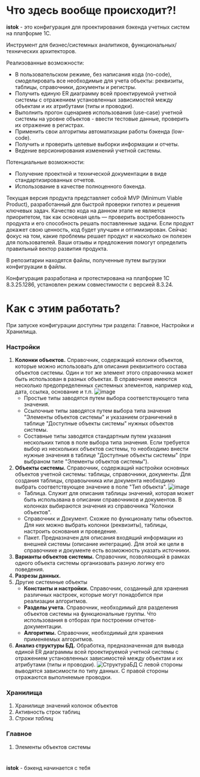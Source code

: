 # Что здесь вообще происходит?!

**istok** - это конфигурация для проектирования бэкенда учетных систем на платформе 1С.

Инструмент для бизнес/системных аналитиков, функциональных/технических архитекторов.

Реализованные возможности:
* В пользовательском режиме, без написания кода (no-code), смоделировать все необходимые для учета объекты: реквизиты, таблицы, справочники, документы и регистры.
* Получить единую ER диаграмму всей проектируемой учетной системы с отражением установленных зависимостей между объектам и их атрибутами (типы и проводки).
* Выполнить прогон сценариев использования (use-case) учетной системы на уровне объектов - ввести тестовые данные, проверить их отражение в регистрах.
* Применить свои алгоритмы автоматизации работы бэкенда (low-code).
* Получить и проверить целевые выборки информации и отчеты.
* Ведение версионирования изменений учетной системы.
  
Потенциальные возможности:
* Получение проектной и технической документации в виде стандартизированных отчетов.
* Использование в качестве полноценного бэкенда.

Текущая версия продукта представляет собой MVP (Minimum Viable Product), разработанный для быстрой проверки гипотез и решения ключевых задач. Качество кода на данном этапе не является приоритетом, так как основная цель — проверить востребованность продукта и его способность решать поставленные задачи. Если продукт докажет свою ценность, код будет улучшен и оптимизирован. Сейчас фокус на том, какие проблемы решает продукт и насколько он полезен для пользователей. Ваши отзывы и предложения помогут определить правильный вектор развития продукта.

В репозитарии находятся файлы, полученные путем выгрузки конфигруации в файлы.

Конфигурация разработана и протестирована на платформе 1С 8.3.25.1286, установлен режим совместимости с версией 8.3.24.

# Как с этим работать?

При запуске конфигурации доступны три раздела: Главное, Настройки и Хранилища.

### Настройки
1) **Колонки объектов.** Справочник, содержащий колонки объектов, которые можно использовать для описания реквизитного состава объектов системы. Один и тот же элемент этого справочника может быть использован в разных объектах. В справочнике имеются несколько предопределенных системных элементов, например код, дата, ссылка, основание и т.п.
![image](https://github.com/user-attachments/assets/ceaef6f6-29e8-4731-a197-9f14c3e0f2d3)
    * Простые типы заводятся путем выбора соответствующего типа значения.
    * Ссылочные типы заводятся путем выбора типа значения "Элементы объектов системы" и указанием ограничений в таблице "Доступные объекты системы" нужных объектов системы.
    * Составные типы заводятся стандартным путем указания нескольких типов в поле выбора типа значения. Если требуется выбор из нескольких объектов системы, то необходимо внести нужные значения в таблице "Доступные объекты системы" (при выбраном типе "Элементы объектов системы").
3) **Объекты системы.** Справочник, содержащий настройки основных объектов учетной системы: таблицы, справочники, документы. Для создания таблицы, справоычника или документа необходимо выбрать соответствующее значение в поле "Тип объекта".
![image](https://github.com/user-attachments/assets/3c83e8e1-830b-4168-b8c0-30d6fd65cb72)
    * Таблица. Служит для описания таблицы значений, которая может быть использвана в описании справочников и документов. В колонках выбираются значения из справочника "Колонки объектов".
    * Справочник и Документ. Схожие по функционалу типы объектов. Для них можно выбрать колонки (реквизиты), таблицы, настроить основания и проведение.
    * Пакет. Предназначен для описания входящий информации из внешней системы (описание интеграции). Для этой же цели в справочнике и документе есть возможность указать источники.
5) **Варианты объектов системы.** Справочник, позволяющий в рамках одного объекта системы организовать разную логику его поведения.   
7) **Разрезы данных.**
8) Другие системные объекты
     * **Константы и настройки.** Справочник, созданный для хранения различных настроек, которые могут понадобится при реализации алгоритмов.
     * **Разделы учета.** Справочник, необходимый для разделения объектов системы на функциональные группы. Что использования в отборах при построении отчетов-документации.
     * **Алгоритмы.** Справочник, необходимый для хранения применяемых алгоритмов.
9) **Анализ структуры БД.** Обработка, предназначенная для вывода единой ER диаграммы всей проектируемой учетной системы с отражением установленных зависимостей между объектам и их атрибутами (типы и проводки).
![СтруктураБД](https://github.com/user-attachments/assets/9b8cc2de-e412-48e7-8305-98dd5410bf50)
С левой стороны выводятся зависимости по типу данных. С правой стороны отражаются выполняемые проводки.

### Хранилища
1) Хранилище значений колонок объектов
2) Активность строк таблиц
3) *Строки таблиц*

### Главное
1) Элементы объектов системы

#   

**istok** - бэкенд начинается с тебя

